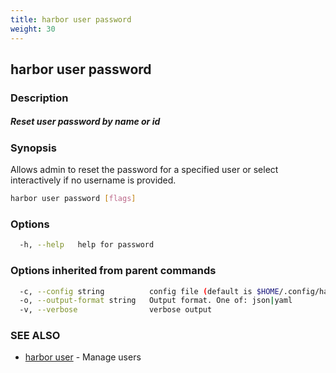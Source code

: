 ```yaml
---
title: harbor user password
weight: 30
---
```

## harbor user password

### Description

##### Reset user password by name or id

### Synopsis

Allows admin to reset the password for a specified user or select interactively if no username is provided.

```sh
harbor user password [flags]
```

### Options

```sh
  -h, --help   help for password
```

### Options inherited from parent commands

```sh
  -c, --config string          config file (default is $HOME/.config/harbor-cli/config.yaml)
  -o, --output-format string   Output format. One of: json|yaml
  -v, --verbose                verbose output
```

### SEE ALSO

* [harbor user](harbor-user.md)	 - Manage users

